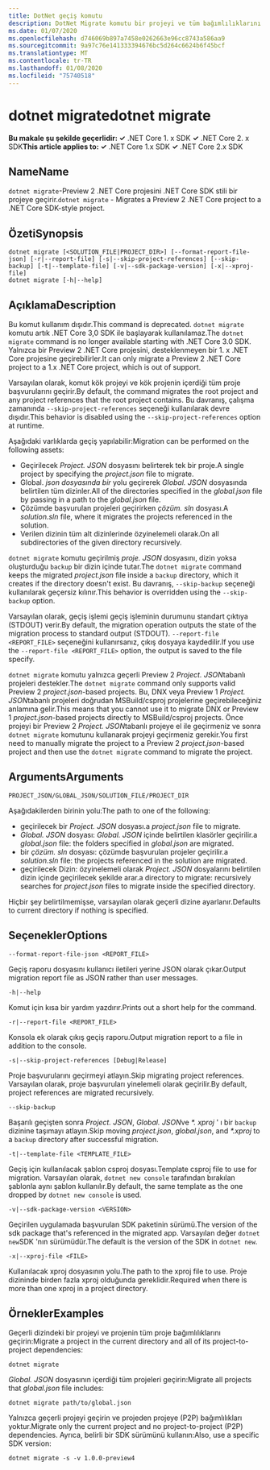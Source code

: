 ```yaml
---
title: DotNet geçiş komutu
description: DotNet Migrate komutu bir projeyi ve tüm bağımlılıklarını geçirir.
ms.date: 01/07/2020
ms.openlocfilehash: d746069b897a7458e0262663e96cc8743a586aa9
ms.sourcegitcommit: 9a97c76e141333394676bc5d264c6624b6f45bcf
ms.translationtype: MT
ms.contentlocale: tr-TR
ms.lasthandoff: 01/08/2020
ms.locfileid: "75740518"
---
```

# <a name="dotnet-migrate"></a><span data-ttu-id="899e6-103">dotnet migrate</span><span class="sxs-lookup"><span data-stu-id="899e6-103">dotnet migrate</span></span>

<span data-ttu-id="899e6-104">**Bu makale şu şekilde geçerlidir: ✓** .NET Core 1. x SDK **✓** .NET Core 2. x SDK</span><span class="sxs-lookup"><span data-stu-id="899e6-104">**This article applies to: ✓** .NET Core 1.x SDK **✓** .NET Core 2.x SDK</span></span>

## <a name="name"></a><span data-ttu-id="899e6-105">Name</span><span class="sxs-lookup"><span data-stu-id="899e6-105">Name</span></span>

<span data-ttu-id="899e6-106">`dotnet migrate`-Preview 2 .NET Core projesini .NET Core SDK stili bir projeye geçirir.</span><span class="sxs-lookup"><span data-stu-id="899e6-106">`dotnet migrate` - Migrates a Preview 2 .NET Core project to a .NET Core SDK-style project.</span></span>

## <a name="synopsis"></a><span data-ttu-id="899e6-107">Özeti</span><span class="sxs-lookup"><span data-stu-id="899e6-107">Synopsis</span></span>

```dotnetcli
dotnet migrate [<SOLUTION_FILE|PROJECT_DIR>] [--format-report-file-json] [-r|--report-file] [-s|--skip-project-references] [--skip-backup] [-t|--template-file] [-v|--sdk-package-version] [-x|--xproj-file]
dotnet migrate [-h|--help]
```

## <a name="description"></a><span data-ttu-id="899e6-108">Açıklama</span><span class="sxs-lookup"><span data-stu-id="899e6-108">Description</span></span>

<span data-ttu-id="899e6-109">Bu komut kullanım dışıdır.</span><span class="sxs-lookup"><span data-stu-id="899e6-109">This command is deprecated.</span></span> <span data-ttu-id="899e6-110">`dotnet migrate` komutu artık .NET Core 3,0 SDK ile başlayarak kullanılamaz.</span><span class="sxs-lookup"><span data-stu-id="899e6-110">The `dotnet migrate` command is no longer available starting with .NET Core 3.0 SDK.</span></span> <span data-ttu-id="899e6-111">Yalnızca bir Preview 2 .NET Core projesini, desteklenmeyen bir 1. x .NET Core projesine geçirebilirler.</span><span class="sxs-lookup"><span data-stu-id="899e6-111">It can only migrate a Preview 2 .NET Core project to a 1.x .NET Core project, which is out of support.</span></span>

<span data-ttu-id="899e6-112">Varsayılan olarak, komut kök projeyi ve kök projenin içerdiği tüm proje başvurularını geçirir.</span><span class="sxs-lookup"><span data-stu-id="899e6-112">By default, the command migrates the root project and any project references that the root project contains.</span></span> <span data-ttu-id="899e6-113">Bu davranış, çalışma zamanında `--skip-project-references` seçeneği kullanılarak devre dışıdır.</span><span class="sxs-lookup"><span data-stu-id="899e6-113">This behavior is disabled using the `--skip-project-references` option at runtime.</span></span>

<span data-ttu-id="899e6-114">Aşağıdaki varlıklarda geçiş yapılabilir:</span><span class="sxs-lookup"><span data-stu-id="899e6-114">Migration can be performed on the following assets:</span></span>

* <span data-ttu-id="899e6-115">Geçirilecek *Project. JSON* dosyasını belirterek tek bir proje.</span><span class="sxs-lookup"><span data-stu-id="899e6-115">A single project by specifying the *project.json* file to migrate.</span></span>
* <span data-ttu-id="899e6-116">Global. *json dosyasında bir* yolu geçirerek *Global. JSON* dosyasında belirtilen tüm dizinler.</span><span class="sxs-lookup"><span data-stu-id="899e6-116">All of the directories specified in the *global.json* file by passing in a path to the *global.json* file.</span></span>
* <span data-ttu-id="899e6-117">Çözümde başvurulan projeleri geçirirken *çözüm. sln* dosyası.</span><span class="sxs-lookup"><span data-stu-id="899e6-117">A *solution.sln* file, where it migrates the projects referenced in the solution.</span></span>
* <span data-ttu-id="899e6-118">Verilen dizinin tüm alt dizinlerinde özyinelemeli olarak.</span><span class="sxs-lookup"><span data-stu-id="899e6-118">On all subdirectories of the given directory recursively.</span></span>

<span data-ttu-id="899e6-119">`dotnet migrate` komutu geçirilmiş *proje. JSON* dosyasını, dizin yoksa oluşturduğu `backup` bir dizin içinde tutar.</span><span class="sxs-lookup"><span data-stu-id="899e6-119">The `dotnet migrate` command keeps the migrated *project.json* file inside a `backup` directory, which it creates if the directory doesn't exist.</span></span> <span data-ttu-id="899e6-120">Bu davranış, `--skip-backup` seçeneği kullanılarak geçersiz kılınır.</span><span class="sxs-lookup"><span data-stu-id="899e6-120">This behavior is overridden using the `--skip-backup` option.</span></span>

<span data-ttu-id="899e6-121">Varsayılan olarak, geçiş işlemi geçiş işleminin durumunu standart çıktıya (STDOUT) verir.</span><span class="sxs-lookup"><span data-stu-id="899e6-121">By default, the migration operation outputs the state of the migration process to standard output (STDOUT).</span></span> <span data-ttu-id="899e6-122">`--report-file <REPORT_FILE>` seçeneğini kullanırsanız, çıkış dosyaya kaydedilir.</span><span class="sxs-lookup"><span data-stu-id="899e6-122">If you use the `--report-file <REPORT_FILE>` option, the output is saved to the file specify.</span></span>

<span data-ttu-id="899e6-123">`dotnet migrate` komutu yalnızca geçerli Preview 2 *Project. JSON*tabanlı projeleri destekler.</span><span class="sxs-lookup"><span data-stu-id="899e6-123">The `dotnet migrate` command only supports valid Preview 2 *project.json*-based projects.</span></span> <span data-ttu-id="899e6-124">Bu, DNX veya Preview 1 *Project. JSON*tabanlı projeleri doğrudan MSBuild/csproj projelerine geçirebileceğiniz anlamına gelir.</span><span class="sxs-lookup"><span data-stu-id="899e6-124">This means that you cannot use it to migrate DNX or Preview 1 *project.json*-based projects directly to MSBuild/csproj projects.</span></span> <span data-ttu-id="899e6-125">Önce projeyi bir Preview 2 *Project. JSON*tabanlı projeye el ile geçirmeniz ve sonra `dotnet migrate` komutunu kullanarak projeyi geçirmeniz gerekir.</span><span class="sxs-lookup"><span data-stu-id="899e6-125">You first need to manually migrate the project to a Preview 2 *project.json*-based project and then use the `dotnet migrate` command to migrate the project.</span></span>

## <a name="arguments"></a><span data-ttu-id="899e6-126">Arguments</span><span class="sxs-lookup"><span data-stu-id="899e6-126">Arguments</span></span>

`PROJECT_JSON/GLOBAL_JSON/SOLUTION_FILE/PROJECT_DIR`

<span data-ttu-id="899e6-127">Aşağıdakilerden birinin yolu:</span><span class="sxs-lookup"><span data-stu-id="899e6-127">The path to one of the following:</span></span>

* <span data-ttu-id="899e6-128">geçirilecek bir *Project. JSON* dosyası.</span><span class="sxs-lookup"><span data-stu-id="899e6-128">a *project.json* file to migrate.</span></span>
* <span data-ttu-id="899e6-129">*Global. JSON* dosyası: *Global. JSON* içinde belirtilen klasörler geçirilir.</span><span class="sxs-lookup"><span data-stu-id="899e6-129">a *global.json* file: the folders specified in *global.json* are migrated.</span></span>
* <span data-ttu-id="899e6-130">bir *çözüm. sln* dosyası: çözümde başvurulan projeler geçirilir.</span><span class="sxs-lookup"><span data-stu-id="899e6-130">a *solution.sln* file: the projects referenced in the solution are migrated.</span></span>
* <span data-ttu-id="899e6-131">geçirilecek Dizin: özyinelemeli olarak *Project. JSON* dosyalarını belirtilen dizin içinde geçirilecek şekilde arar.</span><span class="sxs-lookup"><span data-stu-id="899e6-131">a directory to migrate: recursively searches for *project.json* files to migrate inside the specified directory.</span></span>

<span data-ttu-id="899e6-132">Hiçbir şey belirtilmemişse, varsayılan olarak geçerli dizine ayarlanır.</span><span class="sxs-lookup"><span data-stu-id="899e6-132">Defaults to current directory if nothing is specified.</span></span>

## <a name="options"></a><span data-ttu-id="899e6-133">Seçenekler</span><span class="sxs-lookup"><span data-stu-id="899e6-133">Options</span></span>

`--format-report-file-json <REPORT_FILE>`

<span data-ttu-id="899e6-134">Geçiş raporu dosyasını kullanıcı iletileri yerine JSON olarak çıkar.</span><span class="sxs-lookup"><span data-stu-id="899e6-134">Output migration report file as JSON rather than user messages.</span></span>

`-h|--help`

<span data-ttu-id="899e6-135">Komut için kısa bir yardım yazdırır.</span><span class="sxs-lookup"><span data-stu-id="899e6-135">Prints out a short help for the command.</span></span>

`-r|--report-file <REPORT_FILE>`

<span data-ttu-id="899e6-136">Konsola ek olarak çıkış geçiş raporu.</span><span class="sxs-lookup"><span data-stu-id="899e6-136">Output migration report to a file in addition to the console.</span></span>

`-s|--skip-project-references [Debug|Release]`

<span data-ttu-id="899e6-137">Proje başvurularını geçirmeyi atlayın.</span><span class="sxs-lookup"><span data-stu-id="899e6-137">Skip migrating project references.</span></span> <span data-ttu-id="899e6-138">Varsayılan olarak, proje başvuruları yinelemeli olarak geçirilir.</span><span class="sxs-lookup"><span data-stu-id="899e6-138">By default, project references are migrated recursively.</span></span>

`--skip-backup`

<span data-ttu-id="899e6-139">Başarılı geçişten sonra *Project. JSON*, *Global. JSON*ve *\*. xproj* ' ı bir `backup` dizinine taşımayı atlayın.</span><span class="sxs-lookup"><span data-stu-id="899e6-139">Skip moving *project.json*, *global.json*, and *\*.xproj* to a `backup` directory after successful migration.</span></span>

`-t|--template-file <TEMPLATE_FILE>`

<span data-ttu-id="899e6-140">Geçiş için kullanılacak şablon csproj dosyası.</span><span class="sxs-lookup"><span data-stu-id="899e6-140">Template csproj file to use for migration.</span></span> <span data-ttu-id="899e6-141">Varsayılan olarak, `dotnet new console` tarafından bırakılan şablonla aynı şablon kullanılır.</span><span class="sxs-lookup"><span data-stu-id="899e6-141">By default, the same template as the one dropped by `dotnet new console` is used.</span></span>

`-v|--sdk-package-version <VERSION>`

<span data-ttu-id="899e6-142">Geçirilen uygulamada başvurulan SDK paketinin sürümü.</span><span class="sxs-lookup"><span data-stu-id="899e6-142">The version of the sdk package that's referenced in the migrated app.</span></span> <span data-ttu-id="899e6-143">Varsayılan değer `dotnet new`SDK 'nın sürümüdür.</span><span class="sxs-lookup"><span data-stu-id="899e6-143">The default is the version of the SDK in `dotnet new`.</span></span>

`-x|--xproj-file <FILE>`

<span data-ttu-id="899e6-144">Kullanılacak xproj dosyasının yolu.</span><span class="sxs-lookup"><span data-stu-id="899e6-144">The path to the xproj file to use.</span></span> <span data-ttu-id="899e6-145">Proje dizininde birden fazla xproj olduğunda gereklidir.</span><span class="sxs-lookup"><span data-stu-id="899e6-145">Required when there is more than one xproj in a project directory.</span></span>

## <a name="examples"></a><span data-ttu-id="899e6-146">Örnekler</span><span class="sxs-lookup"><span data-stu-id="899e6-146">Examples</span></span>

<span data-ttu-id="899e6-147">Geçerli dizindeki bir projeyi ve projenin tüm proje bağımlılıklarını geçirin:</span><span class="sxs-lookup"><span data-stu-id="899e6-147">Migrate a project in the current directory and all of its project-to-project dependencies:</span></span>

`dotnet migrate`

<span data-ttu-id="899e6-148">*Global. JSON* dosyasının içerdiği tüm projeleri geçirin:</span><span class="sxs-lookup"><span data-stu-id="899e6-148">Migrate all projects that *global.json* file includes:</span></span>

`dotnet migrate path/to/global.json`

<span data-ttu-id="899e6-149">Yalnızca geçerli projeyi geçirin ve projeden projeye (P2P) bağımlılıkları yoktur.</span><span class="sxs-lookup"><span data-stu-id="899e6-149">Migrate only the current project and no project-to-project (P2P) dependencies.</span></span> <span data-ttu-id="899e6-150">Ayrıca, belirli bir SDK sürümünü kullanın:</span><span class="sxs-lookup"><span data-stu-id="899e6-150">Also, use a specific SDK version:</span></span>

`dotnet migrate -s -v 1.0.0-preview4`

